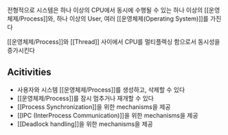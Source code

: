 
전형적으로 시스템은 하나 이상의 CPU에서 동시에 수행될 수 있는 하나 이상의 [[운영체제/Process]]와, 하나 이상의 User, 여러 [[운영체제(Operating System)]]를 가진다

[[운영체제/Process]]와 [[Thread]] 사이에서 CPU를 멀티플렉싱 함으로서 동시성을 증가시킨다 


## **Acitivities**
+ 사용자와 시스템 [[운영체제/Process]]를 생성하고, 삭제할 수 있다
+ [[운영체제/Process]]를 잠시 멈추거나 재개할 수 있다
+ [[Process Synchronization]]을 위한 mechanisms을 제공
+ [[IPC (InterProcess Communication)]]을 위한 mechanisms을 제공
+ [[Deadlock handling]]을 위한 mechanisms을 제공

